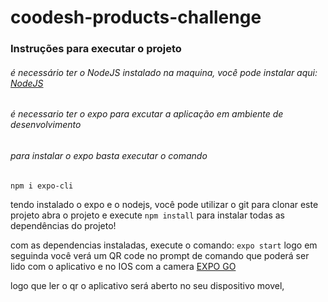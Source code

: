 # coodesh-products-challenge

### Instruções para executar o projeto

###### é necessário ter o NodeJS instalado na maquina, você pode instalar aqui: [NodeJS](https://nodejs.org/en/)
###### é necessario ter o expo para excutar a aplicação em ambiente de desenvolvimento
###### para instalar o expo basta executar o comando 
 ```npm i expo-cli```
 
 tendo instalado o expo e o nodejs, você pode utilizar o git para clonar este projeto
 abra o projeto e execute 
 ```npm install```
 para instalar todas as dependências do projeto!
 
 com as dependencias instaladas, execute o comando:
 ```expo start```
logo em seguinda você verá um QR code no prompt de comando que poderá ser lido com
o aplicativo e no IOS com a camera [EXPO GO](https://expo.dev/client)

logo que ler o qr o aplicativo será aberto no seu dispositivo movel,
 
